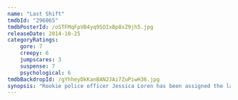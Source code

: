 ```yaml
---
name: "Last Shift"
tmdbId: "296065"
tmdbPosterId: /oSTFMqFpVB4yq9SOIxBp8xZ9jh5.jpg
releaseDate: 2014-10-25
categoryRatings:
    gore: 7
    creepy: 6
    jumpscares: 3
    suspense: 7
    psychological: 6
tmdbBackdropId: /gYhheyDkKanBAN2JAi7ZuPiwH36.jpg
synopsis: "Rookie police officer Jessica Loren has been assigned the last shift at a closing police station and must wait for a hazmat crew to collect biomedical evidence. Ordered not to leave the station under any circumstances, Jessica comes to learn that it's more than just an outdated station, it's home to the ultimate embodiment of evil and his devoted bloodthirsty followers. Jessica is left to fend for herself in the Devil's playground."
---
```

